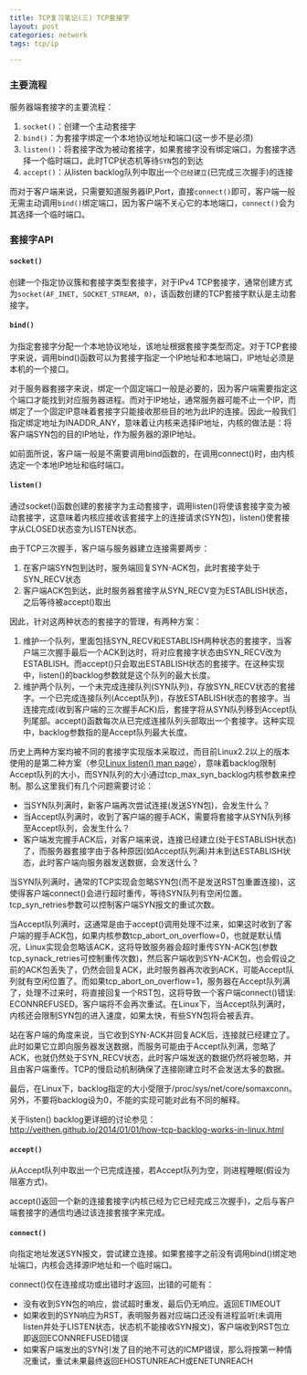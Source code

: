 ```yaml
---
title: TCP复习笔记(三) TCP套接字
layout: post
categories: network
tags: tcp/ip

---
```


### 主要流程

服务器端套接字的主要流程：

1. `socket()`：创建一个主动套接字
2. `bind()`：为套接字绑定一个本地协议地址和端口(这一步不是必须)
3. `listen()`：将套接字改为被动套接字，如果套接字没有绑定端口，为套接字选择一个临时端口，此时TCP状态机等待`SYN`包的到达
4. `accept()`：从listen backlog队列中取出一个`已经建立`(已完成三次握手)的连接

而对于客户端来说，只需要知道服务器IP,Port，直接`connect()`即可，客户端一般无需主动调用`bind()`绑定端口，因为客户端不关心它的本地端口，`connect()`会为其选择一个临时端口。

<!-- more -->
### 套接字API

#### `socket()`

创建一个指定协议簇和套接字类型套接字，对于IPv4 TCP套接字，通常创建方式为`socket(AF_INET, SOCKET_STREAM, 0)`，该函数创建的TCP套接字默认是主动套接字。

#### `bind()`

为指定套接字分配一个本地协议地址，该地址根据套接字类型而定。对于TCP套接字来说，调用bind()函数可以为套接字指定一个IP地址和本地端口，IP地址必须是本机的一个接口。

对于服务器套接字来说，绑定一个固定端口一般是必要的，因为客户端需要指定这个端口才能找到对应服务器进程。而对于IP地址，通常服务器可能不止一个IP，而绑定了一个固定IP意味着套接字只能接收那些目的地为此IP的连接。因此一般我们指定绑定地址为INADDR_ANY，意味着让内核来选择IP地址，内核的做法是：将客户端SYN包的目的IP地址，作为服务器的源IP地址。

如前面所说，客户端一般是不需要调用bind函数的，在调用connect()时，由内核选定一个本地IP地址和临时端口。

#### `listen()`

通过socket()函数创建的套接字为主动套接字，调用listen()将使该套接字变为被动套接字，这意味着内核应接收该套接字上的连接请求(SYN包)，listen()使套接字从CLOSED状态变为LISTEN状态。

由于TCP三次握手，客户端与服务器建立连接需要两步：

1. 在客户端SYN包到达时，服务端回复SYN-ACK包，此时套接字处于SYN_RECV状态
2. 客户端ACK包到达，此时服务器套接字从SYN_RECV变为ESTABLISH状态，之后等待被accept()取出

因此，针对这两种状态的套接字的管理，有两种方案：

1. 维护一个队列，里面包括SYN_RECV和ESTABLISH两种状态的套接字，当客户端三次握手最后一个ACK到达时，将对应套接字状态由SYN_RECV改为ESTABLISH。而accept()只会取出ESTABLISH状态的套接字。在这种实现中，listen()的backlog参数就是这个队列的最大长度。
2. 维护两个队列，一个未完成连接队列(SYN队列)，存放SYN_RECV状态的套接字。一个已完成连接队列(Accept队列)，存放ESTABLISH状态的套接字。当连接完成(收到客户端的三次握手ACK)后，套接字将从SYN队列移到Accept队列尾部。accept()函数每次从已完成连接队列头部取出一个套接字。这种实现中，backlog参数指的是Accept队列最大长度。

历史上两种方案均被不同的套接字实现版本采取过，而目前Linux2.2以上的版本使用的是第二种方案（参见[Linux listen() man page][listen_man_page]），意味着backlog限制Accept队列的大小，而SYN队列的大小通过tcp_max_syn_backlog内核参数来控制。那么这里我们有几个问题需要讨论：

- 当SYN队列满时，新客户端再次尝试连接(发送SYN包)，会发生什么？
- 当Accept队列满时，收到了客户端的握手ACK，需要将套接字从SYN队列移至Accept队列，会发生什么？
- 客户端发完握手ACK后，对客户端来说，连接已经建立(处于ESTABLISH状态)了，而服务器套接字由于各种原因(如Accept队列满)并未到达ESTABLISH状态，此时客户端向服务器发送数据，会发送什么？

当SYN队列满时，通常的TCP实现会忽略SYN包(而不是发送RST包重置连接)，这使得客户端connect()会进行超时重传，等待SYN队列有空闲位置。tcp_syn_retries参数可以控制客户端SYN报文的重试次数。

当Accept队列满时，这通常是由于accept()调用处理不过来，如果这时收到了客户端的握手ACK包，如果内核参数tcp_abort_on_overflow=0，也就是默认情况，Linux实现会忽略该ACK，这将导致服务器会超时重传SYN-ACK包(参数tcp_synack_retries可控制重传次数)，然后客户端收到SYN-ACK包，也会假设之前的ACK包丢失了，仍然会回复ACK，此时服务器再次收到ACK，可能Accept队列就有空闲位置了。而如果tcp_abort_on_overflow=1，服务器在Accept队列满了，处理不过来时，将直接回复一个RST包，这将导致一个客户端connect()错误: ECONNREFUSED。客户端将不会再次重试。在Linux下，当Accept队列满时，内核还会限制SYN包的进入速度，如果太快，有些SYN包将会被丢弃。

站在客户端的角度来说，当它收到SYN-ACK并回复ACK后，连接就已经建立了。此时如果它立即向服务器发送数据，而服务可能由于Accept队列满，忽略了ACK，也就仍然处于SYN_RECV状态，此时客户端发送的数据仍然将被忽略，并且由客户端重传。TCP的慢启动机制确保了连接刚建立时不会发送太多的数据。

最后，在Linux下，backlog指定的大小受限于/proc/sys/net/core/somaxconn。另外，不要将backlog设为0，不能的实现可能对此有不同的解释。

关于listen() backlog更详细的讨论参见：http://veithen.github.io/2014/01/01/how-tcp-backlog-works-in-linux.html

#### `accept()`

从Accept队列中取出一个已完成连接，若Accept队列为空，则进程睡眠(假设为阻塞方式)。

accept()返回一个新的连接套接字(内核已经为它已经完成三次握手)，之后与客户端套接字的通信均通过该连接套接字来完成。

#### `connect()`

向指定地址发送SYN报文，尝试建立连接。如果套接字之前没有调用bind()绑定地址端口，内核会选择源IP地址和一个临时端口。

connect()仅在连接成功或出错时才返回，出错的可能有：

- 没有收到SYN包的响应，尝试超时重发，最后仍无响应。返回ETIMEOUT
- 如果收到的SYN响应为RST，表明服务器对应端口还没有进程监听(未调用listen并处于LISTEN状态，状态机不能接收SYN报文)，客户端收到RST包立即返回ECONNREFUSED错误
- 如果客户端发出的SYN引发了目的地不可达的ICMP错误，那么将按第一种情况重试，重试未果最终返回EHOSTUNREACH或ENETUNREACH

[listen_man_page]: http://linux.die.net/man/2/listen
